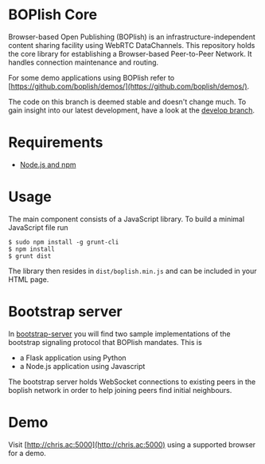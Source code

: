 BOPlish Core
============

Browser-based Open Publishing (BOPlish) is an infrastructure-independent content
sharing facility using WebRTC DataChannels. This repository holds the core
library for establishing a Browser-based Peer-to-Peer Network. It handles
connection maintenance and routing.

For some demo applications using BOPlish refer to
    [https://github.com/boplish/demos/](https://github.com/boplish/demos/).

The code on this branch is deemed stable and doesn't change much. To gain
insight into our latest development, have a look at the [develop
branch](https://github.com/boplish/core/tree/develop).

Requirements
============

* [Node.js and npm](http://nodejs.org/download/)

Usage
=====

The main component consists of a JavaScript library. To build a minimal
JavaScript file run

    $ sudo npm install -g grunt-cli
    $ npm install
    $ grunt dist

The library then resides in `dist/boplish.min.js` and can be included in your
HTML page.

Bootstrap server
================

In [bootstrap-server](bootstrap-server) you will find two sample implementations of
the bootstrap signaling protocol that BOPlish mandates. This is 

* a Flask application using Python
* a Node.js application using Javascript

The bootstrap server holds WebSocket connections to existing peers in the boplish network in
order to help joining peers find initial neighbours.

Demo
=======

Visit [http://chris.ac:5000](http://chris.ac:5000) using a supported browser for a demo.
